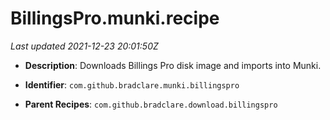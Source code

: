 # BillingsPro.munki.recipe

_Last updated 2021-12-23 20:01:50Z_

- **Description**: Downloads Billings Pro disk image and imports into Munki.

- **Identifier**: `com.github.bradclare.munki.billingspro`

- **Parent Recipes**: `com.github.bradclare.download.billingspro`
